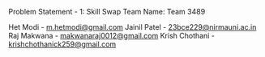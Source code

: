 Problem Statement - 1: Skill Swap 
Team Name: Team 3489

Het Modi - m.hetmodi@gmail.com
Jainil Patel - 23bce229@nirmauni.ac.in
Raj Makwana - makwanaraj0012@gmail.com
Krish Chothani - krishchothanick259@gmail.com
